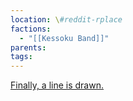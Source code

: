 ```yaml
---
location: \#reddit-rplace
factions:
  - "[[Kessoku Band]]"
parents: 
tags: 
---
```

[Finally, a line is drawn.](https://discord.com/channels/1093664259273130084/1131230952119615600/1131575755726405662)
